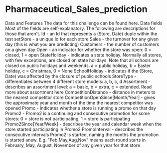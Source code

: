 # Pharmaceutical_Sales_prediction


Data and Features
The data for this challenge can be found here.
Data fields
Most of the fields are self-explanatory. The following are descriptions for those that aren't.
Id - an Id that represents a (Store, Date) duple within the test setStore - a unique Id for each store
Sales - the turnover for any given day (this is what you are predicting)
Customers - the number of customers on a given day
Open - an indicator for whether the store was open: 0 = closed, 1 = open
StateHoliday - indicates a state holiday. Normally all stores, with few exceptions, are
closed on state holidays. Note that all schools are closed on public holidays and
weekends. a = public holiday, b = Easter holiday, c = Christmas, 0 = None
SchoolHoliday - indicates if the (Store, Date) was affected by the closure of public
schools
StoreType - differentiates between 4 different store models: a, b, c, d
Assortment - describes an assortment level: a = basic, b = extra, c = extended. Read more
about assortment here
CompetitionDistance - distance in meters to the nearest competitor store
CompetitionOpenSince[Month/Year] - gives the approximate year and month of the
time the nearest competitor was opened
Promo - indicates whether a store is running a promo on that day
Promo2 - Promo2 is a continuing and consecutive promotion for some stores: 0 = store is
not participating, 1 = store is participating
Promo2Since[Year/Week] - describes the year and calendar week when the store
started participating in Promo2
PromoInterval - describes the consecutive intervals Promo2 is started, naming the
months the promotion is started anew. E.g. "Feb,May,Aug,Nov" means each round starts in
February, May, August, November of any given year for that store